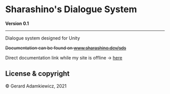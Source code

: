# Sharashino's Dialogue System
**Version 0.1**

---

Dialogue system designed for Unity

~~Documentation can be found on www.sharashino.dev/sds~~

Direct documentation link while my site is offline -> [here](https://docs.google.com/document/d/1huzh-9N0TP_nCVncs6l2bOCJkf8tMBajBk2zvL-SgHk/edit?usp=sharing)

## License & copyright
© Gerard Adamkiewicz, 2021
